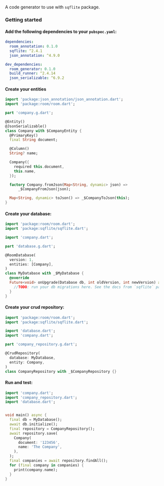 A code generator to use with `sqflite` package.

### Getting started

#### Add the following dependencies to your `pubspec.yaml`:

```yaml
dependencies:
  room_annotation: 0.1.0
  sqflite: ^2.4.1
  json_annotation: ^4.9.0

dev_dependencies:
  room_generator: 0.1.0
  build_runner: ^2.4.14
  json_serializable: ^6.9.2
```

#### Create your entities

```dart
import 'package:json_annotation/json_annotation.dart';
import 'package:room/room.dart';

part 'company.g.dart';

@Entity()
@JsonSerializable()
class Company with $CompanyEntity {
  @PrimaryKey()
  final String document;

  @Column()
  String? name;

  Company({
    required this.document,
    this.name,
  });

  factory Company.fromJson(Map<String, dynamic> json) =>
      _$CompanyFromJson(json);

  Map<String, dynamic> toJson() => _$CompanyToJson(this);
}
```

#### Create your database:

```dart
import 'package:room/room.dart';
import 'package:sqflite/sqflite.dart';

import 'company.dart';

part 'database.g.dart';

@RoomDatabase(
  version: 1,
  entities: [Company],
)
class MyDatabase with _$MyDatabase {
  @override
  Future<void> onUpgrade(Database db, int oldVersion, int newVersion) async {
    //TODO: run your db migrations here. See the docs from `sqflite` package.
  }
}
```

#### Create your crud repository:

```dart
import 'package:room/room.dart';
import 'package:sqflite/sqflite.dart';

import 'database.dart';
import 'company.dart';

part 'company_repository.g.dart';

@CrudRepository(
  database: MyDatabase,
  entity: Company,
)
class CompanyRepository with _$CompanyRepository {}
```

#### Run and test:

```dart
import 'company.dart';
import 'company_repository.dart';
import 'database.dart';


void main() async {
  final db = MyDatabase();
  await db.initialize();
  final repository = CompanyRepository();
  await repository.save(
    Company(
      document: '123456',
      name: 'The Company',
    ),
  );
  final companies = await repository.findAll();
  for (final company in companies) {
    print(company.name);
  }
}
```
